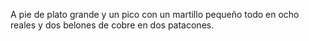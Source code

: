 A pie de plato grande y un pico con un martillo pequeño todo en ocho reales y dos belones de cobre en dos patacones.